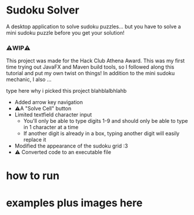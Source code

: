 # Sudoku Solver
A desktop application to solve sudoku puzzles... but you have to solve a mini sudoku puzzle before you get your solution!

### ⚠️WIP⚠️

This project was made for the Hack Club Athena Award. This was my first time trying out JavaFX and Maven build tools, so I followed along this tutorial and put my own twist on things! In addition to the mini sudoku mechanic, I also ...

type here why i picked this project blahblalbhlahb

- Added arrow key navigation
- ⚠️A "Solve Cell" button
- Limited textfield character input
    - You'll only be able to type digits 1-9 and should only be able to type in 1 character at a time
    - If another digit is already in a box, typing another digit will easily replace it
- Modified the appearance of the sudoku grid :3
- ⚠️ Converted code to an executable file

# how to run

# examples plus images here
